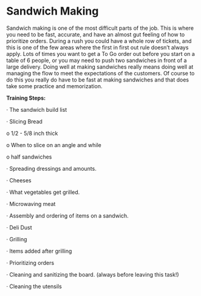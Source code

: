 # Sandwich Making

Sandwich making is one of the most difficult parts of the job. This is where you need to be fast, accurate, and have an almost gut feeling of how to prioritize orders. During a rush you could have a whole row of tickets, and this is one of the few areas where the first in first out rule doesn’t always apply. Lots of times you want to get a To Go order out before you start on a table of 6 people, or you may need to push two sandwiches in front of a large delivery. Doing well at making sandwiches really means doing well at managing the flow to meet the expectations of the customers. Of course to do this you really do have to be fast at making sandwiches and that does take some practice and memorization.     

**Training Steps:**

·         The sandwich build list

·         Slicing Bread

o   1/2 - 5/8 inch thick

o   When to slice on an angle and while

o   half sandwiches

·         Spreading dressings and amounts.

·         Cheeses

·         What vegetables get grilled.

·         Microwaving meat

·         Assembly and ordering of items on a sandwich.

·         Deli Dust

·         Grilling

·         Items added after grilling

·         Prioritizing orders

·         Cleaning and sanitizing the board. \(always before leaving this task!\)

·         Cleaning the utensils

